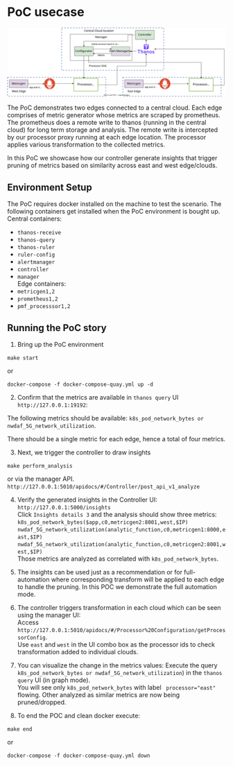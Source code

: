 # PoC usecase
![demofigure](../../../../docs/images/pocv2.svg)

The PoC demonstrates two edges connected to a central cloud. Each edge comprises of metric generator whose metrics are scraped by prometheus. The prometheus does a remote write to thanos (running in the central cloud) for long term storage and analysis. The remote write is intercepted by our processor proxy running at each edge location. The processor applies various transformation to the collected metrics.

In this PoC we showcase how our controller generate insights that trigger pruning of metrics based on similarity across east and west edge/clouds.

## Environment Setup

The PoC requires docker installed on the machine to test the scenario. The following containers get installed when the PoC environment is bought up.\
Central containers:
- `thanos-receive`
- `thanos-query`
- `thanos-ruler`
- `ruler-config`
- `alertmanager`
- `controller`
- `manager`\
Edge containers:
- `metricgen1,2`
- `prometheus1,2`
- `pmf_processsor1,2`

## Running the PoC story

1. Bring up the PoC environment  
```commandline
make start
```
or 
```commandline
docker-compose -f docker-compose-quay.yml up -d
```
2. Confirm that the metrics are available in `thanos query` UI `http://127.0.0.1:19192`:    

The following metrics should be available: `k8s_pod_network_bytes or nwdaf_5G_network_utilization`.
    
There should be a single metric for each edge, hence a total of four metrics.

3. Next, we trigger the controller to draw insights  
```commandline
make perform_analysis
```
or via the manager API.   
`http://127.0.0.1:5010/apidocs/#/Controller/post_api_v1_analyze`

4. Verify the generated insights in the Controller UI: `http://127.0.0.1:5000/insights`  
Click `Insights details 3` and the analysis should show three metrics:  
`k8s_pod_network_bytes($app,c0,metricgen2:8001,west,$IP)`  
`nwdaf_5G_network_utilization(analytic_function,c0,metricgen1:8000,east,$IP)`    
`nwdaf_5G_network_utilization(analytic_function,c0,metricgen2:8001,west,$IP)`    
Those metrics are analyzed as correlated with `k8s_pod_network_bytes`.

5. The insights can be used just as a recommendation or for full-automation where corresponding transform will be applied to each edge to handle the pruning. 
In this POC we demonstrate the full automation mode.

6. The controller triggers transformation in each cloud which can be seen using the manager UI:     
Access `http://127.0.0.1:5010/apidocs/#/Processor%20Configuration/getProcessorConfig`.    
Use `east` and `west` in the UI combo box as the processor ids to check transformation added to individual clouds.   

8. You can visualize the change in the metrics values: 
Execute the query `k8s_pod_network_bytes or nwdaf_5G_network_utilization`) in the `thanos query` UI (in graph mode).   
You will see only `k8s_pod_network_bytes` with label ` processor="east"` flowing.
Other analyzed as similar metrics are now being pruned/dropped.

9. To end the POC and clean docker execute:    
```commandline
make end
```
or   
```commandline
docker-compose -f docker-compose-quay.yml down
```
